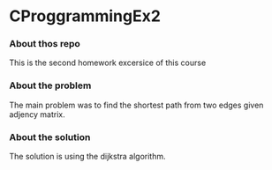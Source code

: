 # CProggrammingEx2
### About thos repo
This is the second homework excersice of this course
### About the problem
The main problem was to find the shortest path from two edges given adjency matrix.
### About the solution
The solution is using the dijkstra algorithm.
